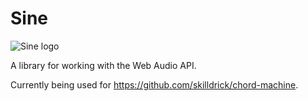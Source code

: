 # Sine

![Sine logo](http://skilldrick.co.uk/sinelogo.png)

A library for working with the Web Audio API.

Currently being used for https://github.com/skilldrick/chord-machine.
